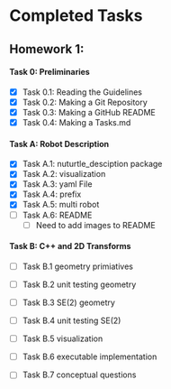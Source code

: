 # Completed Tasks
## Homework 1:
#### Task 0: Preliminaries
- [x] Task 0.1: Reading the Guidelines
- [x] Task 0.2: Making a Git Repository
- [x] Task 0.3: Making a GitHub README
- [x] Task 0.4: Making a Tasks.md
#### Task A: Robot Description
- [x] Task A.1: nuturtle_desciption package
- [x] Task A.2: visualization
- [x] Task A.3: yaml File 
- [x] Task A.4: prefix
- [x] Task A.5: multi robot
- [ ] Task A.6: README
     - [ ] Need to add images to README
#### Task B: C++ and 2D Transforms
- [ ] Task B.1 geometry primiatives
- [ ] Task B.2 unit testing geometry 
- [ ] Task B.3 SE(2) geometry 
- [ ] Task B.4 unit testing SE(2)
- [ ] Task B.5 visualization
- [ ] Task B.6 executable implementation 
- [ ] Task B.7 conceptual questions

